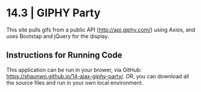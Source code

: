# 14.3 | GIPHY Party
This site pulls gifs from a public API (http://api.giphy.com/) using Axios, and uses Bootstap and jQuery for the display.
## Instructions for Running Code
This application can be run in your brower, via GitHub: https://shaunwo.github.io/14-ajax-giphy-party/. OR, you can download all the source files and run in your own local environment.
